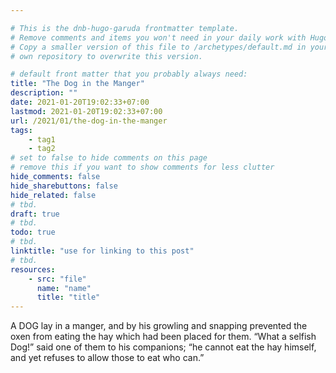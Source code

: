 ```yaml
---

# This is the dnb-hugo-garuda frontmatter template. 
# Remove comments and items you won't need in your daily work with Hugo.
# Copy a smaller version of this file to /archetypes/default.md in your
# own repository to overwrite this version.

# default front matter that you probably always need:
title: "The Dog in the Manger"
description: ""
date: 2021-01-20T19:02:33+07:00
lastmod: 2021-01-20T19:02:33+07:00
url: /2021/01/the-dog-in-the-manger
tags:
    - tag1
    - tag2
# set to false to hide comments on this page
# remove this if you want to show comments for less clutter
hide_comments: false
hide_sharebuttons: false
hide_related: false
# tbd.
draft: true
# tbd.
todo: true
# tbd.
linktitle: "use for linking to this post"
# tbd.
resources:
    - src: "file"
      name: "name"
      title: "title"
---
```

A DOG lay in a manger, and by his growling and snapping prevented the oxen from eating the hay which had been placed for them. “What a selfish Dog!” said one of them to his companions; “he cannot eat the hay himself, and yet refuses to allow those to eat who can.”
